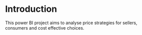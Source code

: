 # Introduction
This power BI project aims to analyse price strategies for sellers, consumers and cost effective choices.






